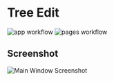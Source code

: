 # Tree Edit

![app workflow](https://github.com/treeedit/treeedit/actions/workflows/app.yml/badge.svg)
![pages workflow](https://github.com/treeedit/treeedit/actions/workflows/pages.yml/badge.svg)

## Screenshot

![Main Window Screenshot](/pages/docs/images/mainwindow.png)

